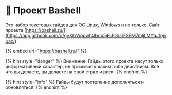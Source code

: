# 🚀 Проект Bashell

Это набор текстовых гайдов для ОС Linux, Windows и не только. Сайт проекта [https://bashell.ru/](https://app.gitbook.com/o/gyXlbWopwhQhcb5jFcP3/s/FSEM7mIjLMYaJfpjvbaz/)

{% embed url="https://bashell.ru/" %}

{% hint style="danger" %}
Внимание! Гайды этого проекта несут только информативный характер, не призывая к каким либо действиям. Всё что вы делаете, вы делаете на свой страх и риск.
{% endhint %}

{% hint style="info" %}
Гайды будут постепенно дополняться и обновляться.&#x20;
{% endhint %}
